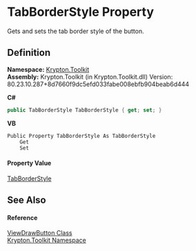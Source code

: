 # TabBorderStyle Property


Gets and sets the tab border style of the button.



## Definition
**Namespace:** <a href="79d2eac2-21f4-54ff-7552-b20c33c30600.md">Krypton.Toolkit</a>  
**Assembly:** Krypton.Toolkit (in Krypton.Toolkit.dll) Version: 80.23.10.287+8d7660f9dc5efd033fabe008ebfb904beab6d444

**C#**
``` C#
public TabBorderStyle TabBorderStyle { get; set; }
```
**VB**
``` VB
Public Property TabBorderStyle As TabBorderStyle
	Get
	Set
```



#### Property Value
<a href="1270c858-0b34-774e-682b-387b0276c3be.md">TabBorderStyle</a>

## See Also


#### Reference
<a href="bdfd48bd-9f28-acc4-7e42-3a9b4952ce9e.md">ViewDrawButton Class</a>  
<a href="79d2eac2-21f4-54ff-7552-b20c33c30600.md">Krypton.Toolkit Namespace</a>  
